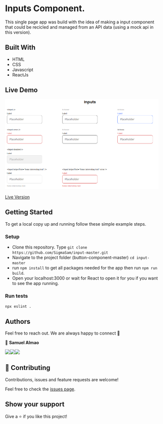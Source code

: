 # Inputs Component.
This single page app was build with the idea of making a input component that could be recicled and managed from an API data (using a mock api in this version). 

## Built With
- HTML
- CSS
- Javascript
- ReactJs

## Live Demo

![Tracker](./src/assets/image.png)

[Live Version](https://inputmasterreact.netlify.app/)

## Getting Started

To get a local copy up and running follow these simple example steps.

### Setup

- Clone this repository. Type `git clone https://github.com/SigmaSam/input-master.git`
- Navigate to the project folder (button-component-master) `cd input-master`
- run `npm install` to get all packages needed for the app then run `npm run build`.
- Open your localhost:3000 or wait for React to open it for you if you want to see the app running.

### Run tests

```
npx eslint .
```
## Authors

Feel free to reach out. We are always happy to connect :slightly_smiling_face:

👤 **Samuel Almao**

[<code><img height="26" src="https://cdn.iconscout.com/icon/free/png-256/github-153-675523.png"></code>](https://github.com/SigmaSam)[<code><img height="26" src="https://upload.wikimedia.org/wikipedia/sco/thumb/9/9f/Twitter_bird_logo_2012.svg/1200px-Twitter_bird_logo_2012.svg.png"></code>](https://twitter.com/DungeonSam)[<code><img height="26" src="https://upload.wikimedia.org/wikipedia/commons/thumb/c/c9/Linkedin.svg/1200px-Linkedin.svg.png"></code>](https://www.linkedin.com/in/samuel-almao/)

## 🤝 Contributing

Contributions, issues and feature requests are welcome!

Feel free to check the <a href="https://github.com/SigmaSam/input-master/issues"> issues page</a>.

## Show your support

Give a ⭐️ if you like this project!
